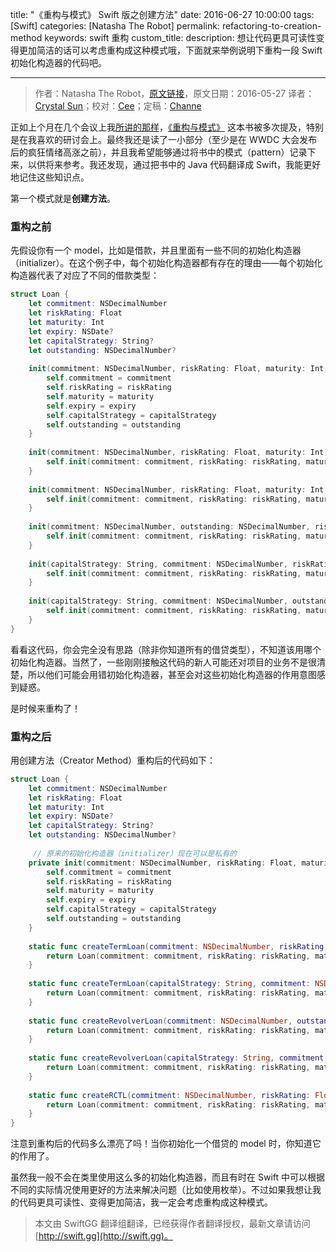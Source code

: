 title: "《重构与模式》 Swift 版之创建方法"
date: 2016-06-27 10:00:00
tags: [Swift]
categories: [Natasha The Robot]
permalink: refactoring-to-creation-method
keywords: swift 重构
custom_title: 
description: 想让代码更具可读性变得更加简洁的话可以考虑重构成这种模式哦，下面就来举例说明下重构一段 Swift 初始化构造器的代码吧。

---
> 作者：Natasha The Robot，[原文链接](https://www.natashatherobot.com/refactoring-to-creation-method/)，原文日期：2016-05-27
> 译者：[Crystal Sun](http://www.jianshu.com/users/7a2d2cc38444/latest_articles)；校对：[Cee](https://github.com/Cee)；定稿：[Channe](http://www.jianshu.com/users/7a07113a6597/latest_articles)
  







<!--此处开始正文-->

正如上个月在几个会议上我[所讲的那样](https://www.natashatherobot.com/speaking/)，[《重构与模式》](https://book.douban.com/subject/20393327/) 这本书被多次提及，特别是在我喜欢的研讨会上。最终我还是读了一小部分（至少是在 WWDC 大会发布后的疯狂情绪高涨之前），并且我希望能够通过将书中的模式（pattern）记录下来，以供将来参考。我还发现，通过把书中的 Java 代码翻译成 Swift，我能更好地记住这些知识点。

<!--more-->

第一个模式就是**创建方法**。

### 重构之前

先假设你有一个 model，比如是借款，并且里面有一些不同的初始化构造器（initializer）。在这个例子中，每个初始化构造器都有存在的理由——每个初始化构造器代表了对应了不同的借款类型：

```swift
struct Loan {
    let commitment: NSDecimalNumber
    let riskRating: Float
    let maturity: Int
    let expiry: NSDate?
    let capitalStrategy: String?
    let outstanding: NSDecimalNumber?
    
    init(commitment: NSDecimalNumber, riskRating: Float, maturity: Int, expiry: NSDate?, capitalStrategy: String?, outstanding: NSDecimalNumber?) {
        self.commitment = commitment
        self.riskRating = riskRating
        self.maturity = maturity
        self.expiry = expiry
        self.capitalStrategy = capitalStrategy
        self.outstanding = outstanding
    }
    
    init(commitment: NSDecimalNumber, riskRating: Float, maturity: Int) {
        self.init(commitment: commitment, riskRating: riskRating, maturity: maturity, expiry: nil, capitalStrategy: nil, outstanding: nil)
    }
    
    init(commitment: NSDecimalNumber, riskRating: Float, maturity: Int, expiry: NSDate) {
        self.init(commitment: commitment, riskRating: riskRating, maturity: maturity, expiry: expiry, capitalStrategy: nil, outstanding: nil)
    }
    
    init(commitment: NSDecimalNumber, outstanding: NSDecimalNumber, riskRating: Float, maturity: Int, expiry: NSDate) {
        self.init(commitment: commitment, riskRating: riskRating, maturity: maturity, expiry: expiry, capitalStrategy: nil, outstanding: outstanding)
    }
    
    init(capitalStrategy: String, commitment: NSDecimalNumber, riskRating: Float, maturity: Int, expiry: NSDate) {
        self.init(commitment: commitment, riskRating: riskRating, maturity: maturity, expiry: expiry, capitalStrategy: capitalStrategy, outstanding: nil)
    }
    
    init(capitalStrategy: String, commitment: NSDecimalNumber, outstanding: NSDecimalNumber, riskRating: Float, maturity: Int, expiry: NSDate) {
        self.init(commitment: commitment, riskRating: riskRating, maturity: maturity, expiry: expiry, capitalStrategy: capitalStrategy, outstanding: outstanding)
    }
}
```

看看这代码，你会完全没有思路（除非你知道所有的借贷类型），不知道该用哪个初始化构造器。当然了，一些刚刚接触这代码的新人可能还对项目的业务不是很清楚，所以他们可能会用错初始化构造器，甚至会对这些初始化构造器的作用意图感到疑惑。

是时候来重构了！

### 重构之后

用创建方法（Creator Method）重构后的代码如下：

```swift
struct Loan {
    let commitment: NSDecimalNumber
    let riskRating: Float
    let maturity: Int
    let expiry: NSDate?
    let capitalStrategy: String?
    let outstanding: NSDecimalNumber?
    
	 // 原来的初始化构造器（initializer）现在可以是私有的
    private init(commitment: NSDecimalNumber, riskRating: Float, maturity: Int, expiry: NSDate?, capitalStrategy: String?, outstanding: NSDecimalNumber?) {
        self.commitment = commitment
        self.riskRating = riskRating
        self.maturity = maturity
        self.expiry = expiry
        self.capitalStrategy = capitalStrategy
        self.outstanding = outstanding
    }
    
    static func createTermLoan(commitment: NSDecimalNumber, riskRating: Float, maturity: Int) -> Loan {
        return Loan(commitment: commitment, riskRating: riskRating, maturity: maturity, expiry: nil, capitalStrategy: nil, outstanding: nil)
    }
    
    static func createTermLoan(capitalStrategy: String, commitment: NSDecimalNumber, outstanding: NSDecimalNumber, riskRating: Float, maturity: Int, expiry: NSDate) -> Loan {
        return Loan(commitment: commitment, riskRating: riskRating, maturity: maturity, expiry: expiry, capitalStrategy: capitalStrategy, outstanding: outstanding)
    }
    
    static func createRevolverLoan(commitment: NSDecimalNumber, outstanding: NSDecimalNumber, riskRating: Float, maturity: Int, expiry: NSDate) -> Loan {
        return Loan(commitment: commitment, riskRating: riskRating, maturity: maturity, expiry: expiry, capitalStrategy: nil, outstanding: outstanding)
    }
    
    static func createRevolverLoan(capitalStrategy: String, commitment: NSDecimalNumber, riskRating: Float, maturity: Int, expiry: NSDate) -> Loan {
        return Loan(commitment: commitment, riskRating: riskRating, maturity: maturity, expiry: expiry, capitalStrategy: capitalStrategy, outstanding: nil)
    }
    
    static func createRCTL(commitment: NSDecimalNumber, riskRating: Float, maturity: Int, expiry: NSDate) -> Loan {
        return Loan(commitment: commitment, riskRating: riskRating, maturity: maturity, expiry: expiry, capitalStrategy: nil, outstanding: nil)
    }
}
```

注意到重构后的代码多么漂亮了吗！当你初始化一个借贷的 model 时，你知道它的作用了。

虽然我一般不会在类里使用这么多的初始化构造器，而且有时在 Swift 中可以根据不同的实际情况使用更好的方法来解决问题（比如使用枚举）。不过如果我想让我的代码更具可读性、变得更加简洁，我一定会考虑重构成这种模式。
> 本文由 SwiftGG 翻译组翻译，已经获得作者翻译授权，最新文章请访问 [http://swift.gg](http://swift.gg)。